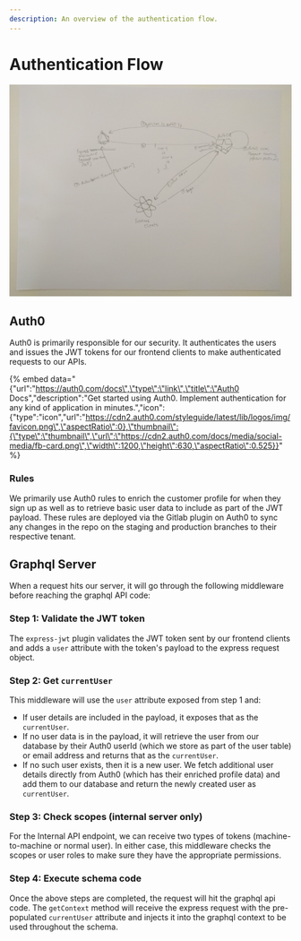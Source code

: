 ```yaml
---
description: An overview of the authentication flow.
---
```


# Authentication Flow

![We need to digitize this](../.gitbook/assets/img_20180815_111648.jpg)

## Auth0

Auth0 is primarily responsible for our security. It authenticates the users and issues the JWT tokens for our frontend clients to make authenticated requests to our APIs.

{% embed data="{\"url\":\"https://auth0.com/docs\",\"type\":\"link\",\"title\":\"Auth0 Docs\",\"description\":\"Get started using Auth0. Implement authentication for any kind of application in minutes.\",\"icon\":{\"type\":\"icon\",\"url\":\"https://cdn2.auth0.com/styleguide/latest/lib/logos/img/favicon.png\",\"aspectRatio\":0},\"thumbnail\":{\"type\":\"thumbnail\",\"url\":\"https://cdn2.auth0.com/docs/media/social-media/fb-card.png\",\"width\":1200,\"height\":630,\"aspectRatio\":0.525}}" %}

### Rules

We primarily use Auth0 rules to enrich the customer profile for when they sign up as well as to retrieve basic user data to include as part of the JWT payload. These rules are deployed via the Gitlab plugin on Auth0 to sync any changes in the repo on the staging and production branches to their respective tenant. 

## Graphql Server

When a request hits our server, it will go through the following middleware before reaching the graphql API code:

### Step 1: Validate the JWT token

The `express-jwt` plugin validates the JWT token sent by our frontend clients and adds a `user` attribute with the token's payload to the express request object.

### Step 2: Get `currentUser`

This middleware will use the `user` attribute exposed from step 1 and:

* If user details are included in the payload, it exposes that as the `currentUser`.
* If no user data is in the payload, it will retrieve the user from our database by their Auth0 userId \(which we store as part of the user table\) or email address and returns that as the `currentUser`.
* If no such user exists, then it is a new user. We fetch additional user details directly from Auth0 \(which has their enriched profile data\) and add them to our database and return the newly created user as `currentUser`.

### Step 3: Check scopes \(internal server only\)

For the Internal API endpoint, we can receive two types of tokens \(machine-to-machine or normal user\). In either case, this middleware checks the scopes or user roles to make sure they have the appropriate permissions.

### Step 4: Execute schema code

Once the above steps are completed, the request will hit the graphql api code. The `getContext` method will receive the express request with the pre-populated `currentUser` attribute and injects it into the graphql context to be used throughout the schema.

